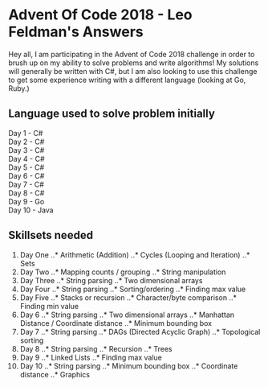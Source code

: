 # Advent Of Code 2018 - Leo Feldman's Answers

Hey all, I am participating in the Advent of Code 2018 challenge in order to brush up on my ability to solve problems and write algorithms!  My solutions will generally be written with C#, but I am also looking to use this challenge to get some experience writing with a different language (looking at Go, Ruby.)

## Language used to solve problem initially
Day 1 - C#\
Day 2 - C#\
Day 3 - C#\
Day 4 - C#\
Day 5 - C#\
Day 6 - C#\
Day 7 - C#\
Day 8 - C#\
Day 9 - Go\
Day 10 - Java

## Skillsets needed
1. Day One
..* Arithmetic (Addition)
..* Cycles (Looping and Iteration)
..* Sets
2. Day Two
..* Mapping counts / grouping
..* String manipulation
3. Day Three
..* String parsing
..* Two dimensional arrays
4. Day Four
..* String parsing
..* Sorting/ordering
..* Finding max value
5. Day Five
..* Stacks or recursion
..* Character/byte comparison
..* Finding min value
6. Day 6
..* String parsing
..* Two dimensional arrays
..* Manhattan Distance / Coordinate distance
..* Minimum bounding box
7. Day 7
..* String parsing
..* DAGs (Directed Acyclic Graph)
..* Topological sorting
8. Day 8
..* String parsing
..* Recursion
..* Trees
9. Day 9
..* Linked Lists
..* Finding max value
10. Day 10
..* String parsing
..* Minimum bounding box
..* Coordinate distance
..* Graphics